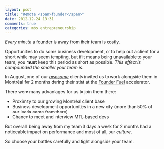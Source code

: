 ```yaml
---
layout: post
title: "Remote <span>founder</span>"
date: 2012-12-24 13:31
comments: true
categories: mbs entrepreneurship
---
```

*Every minute* a founder is away from their team is costly.

Opportunities to do some business development, or to help out a client for a short while may seem tempting, but if it means being unavailable to your team, you **must** keep this period as short as possible. *This effect is compounded the smaller your team is.*

In August, one of our *[awesome](http://openera.com)* clients invited us to work alongside them in Montréal for 2 months during their stint at the [Founder Fuel](http://founderfuel.com) accelerator.

There were many advantages for us to join them there:

* Proximity to our growing Montréal client base
* Business development opportunities in a new city (more than 50% of our leads come from there)
* Chance to meet and interview MTL-based devs

But overall, being away from my team 3 days a week for 2 months had a noticeable impact on performance and most of all, our *culture*.

So choose your battles carefully and fight alongside your team.
